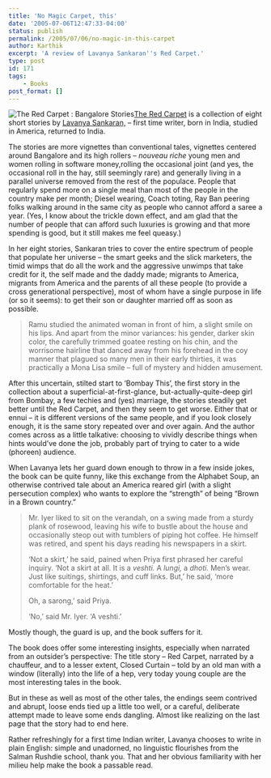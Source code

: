 ```yaml
---
title: 'No Magic Carpet, this'
date: '2005-07-06T12:47:33-04:00'
status: publish
permalink: /2005/07/06/no-magic-in-this-carpet
author: Karthik
excerpt: 'A review of Lavanya Sankaran''s Red Carpet.'
type: post
id: 171
tags:
    - Books
post_format: []
---
```

![The Red Carpet : Bangalore Stories](http://images.amazon.com/images/P/0385338171.01._SCMZZZZZZZ_.jpg)[The Red Carpet](http://www.amazon.com/exec/obidos/ASIN/0385338171/amzna9-1-20/ref=nosim/103-1826638-4212666?dev-t=D26XECQVNV6NDQ%26camp=2025%26link_code=xm2) is a collection of eight short stories by [Lavanya Sankaran,](http://www.randomhouse.ca/catalog/author.pperl?authorid=58795) – first time writer, born in India, studied in America, returned to India.

The stories are more vignettes than conventional tales, vignettes centered around Bangalore and its high rollers – *nouveau riche*  young men and women rolling in software money,rolling the occasional joint (and yes, the occasional roll in the hay, still seemingly rare) and generally living in a parallel universe removed from the rest of the populace. People that regularly spend more on a single meal than most of the people in the country make per month; Diesel wearing, Coach toting, Ray Ban peering folks walking around in the same city as people who cannot afford a saree a year. (Yes, I know about the trickle down effect, and am glad that the number of people that can afford such luxuries is growing and that more spending is good, but it still makes me feel queasy.)

In her eight stories, Sankaran tries to cover the entire spectrum of people that populate her universe – the smart geeks and the slick marketers, the timid wimps that do all the work and the aggressive unwimps that take credit for it, the self made and the daddy made; migrants to America, migrants from America and the parents of all these people (to provide a cross generational perspective), most of whom have a single purpose in life (or so it seems): to get their son or daughter married off as soon as possible.

> Ramu studied the animated woman in front of him, a slight smile on his lips. And apart from the minor variances: his gender, darker skin color, the carefully trimmed goatee resting on his chin, and the worrisome hairline that danced away from his forehead in the coy manner that plagued so many men in their early thirties, it was practically a Mona Lisa smile – full of mystery and hidden amusement.

After this uncertain, stilted start to ‘Bombay This’, the first story in the collection about a superficial-at-first-glance, but-actually-quite-deep girl from Bombay, a few techies and (yes) marriage, the stories steadily get better until the Red Carpet, and then they seem to get worse. Either that or ennui – it is different versions of the same people, and if you look closely enough, it is the same story repeated over and over again. And the author comes across as a little talkative: choosing to vividly describe things when hints would’ve done the job, probably part of trying to cater to a wide (phoreen) audience.

When Lavanya lets her guard down enough to throw in a few inside jokes, the book can be quite funny, like this exchange from the Alphabet Soup, an otherwise contrived tale about an America reared girl (with a slight persecution complex) who wants to explore the “strength” of being “Brown in a Brown country.”

> Mr. Iyer liked to sit on the verandah, on a swing made from a sturdy plank of rosewood, leaving his wife to bustle about the house and occasionally steop out with tumblers of piping hot coffee. He himself was retired, and spent his days reading his newspapers in a skirt.
> 
> ‘Not a skirt,’ he said, pained when Priya first phrased her careful inquiry. ‘Not a skirt at all. It is a *veshti.* A  *lungi,*  a  *dhoti.*  Men’s wear. Just like suitings, shirtings, and cuff links. But,’ he said, ‘more comfortable for the heat.’
> 
> Oh, a sarong,’ said Priya.
> 
> ‘No,’ said Mr. Iyer. ‘A veshti.’

Mostly though, the guard is up, and the book suffers for it.

The book does offer some interesting insights, especially when narrated from an outsider’s perspective: The title story – Red Carpet, narrated by a chauffeur, and to a lesser extent, Closed Curtain – told by an old man with a window (literally) into the life of a hep, very today young couple are the most interesting tales in the book.

But in these as well as most of the other tales, the endings seem contrived and abrupt, loose ends tied up a little too well, or a careful, deliberate attempt made to leave some ends dangling. Almost like realizing on the last page that the story had to end here.

Rather refreshingly for a first time Indian writer, Lavanya chooses to write in plain English: simple and unadorned, no linguistic flourishes from the Salman Rushdie school, thank you. That and her obvious familiarity with her milieu help make the book a passable read.